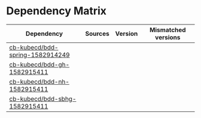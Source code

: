 # Dependency Matrix

Dependency | Sources | Version | Mismatched versions
---------- | ------- | ------- | -------------------
[cb-kubecd/bdd-spring-1582914249](https://github.com/cb-kubecd/bdd-spring-1582914249.git) |  | []() | 
[cb-kubecd/bdd-gh-1582915411](https://github.com/cb-kubecd/bdd-gh-1582915411.git) |  | []() | 
[cb-kubecd/bdd-nh-1582915411](https://github.com/cb-kubecd/bdd-nh-1582915411.git) |  | []() | 
[cb-kubecd/bdd-sbhg-1582915411](https://github.com/cb-kubecd/bdd-sbhg-1582915411.git) |  | []() | 
